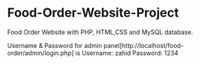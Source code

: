 # Food-Order-Website-Project
 Food Order Website with PHP, HTML,CSS and MySQL database.
 
Username & Password for admin panel[http://localhost/food-order/admin/login.php] is 
Username: zahid
Password: 1234
